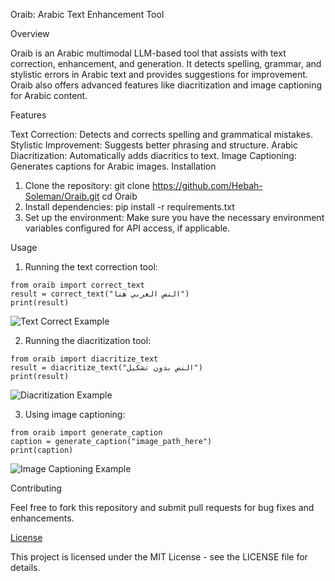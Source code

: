 Oraib: Arabic Text Enhancement Tool

Overview

Oraib is an Arabic multimodal LLM-based tool that assists with text correction, enhancement, and generation. It detects spelling, grammar, and stylistic errors in Arabic text and provides suggestions for improvement. Oraib also offers advanced features like diacritization and image captioning for Arabic content.

Features

Text Correction: Detects and corrects spelling and grammatical mistakes.
Stylistic Improvement: Suggests better phrasing and structure.
Arabic Diacritization: Automatically adds diacritics to text.
Image Captioning: Generates captions for Arabic images.
Installation


1. Clone the repository:
git clone https://github.com/Hebah-Soleman/Oraib.git
cd Oraib
2. Install dependencies:
pip install -r requirements.txt
3. Set up the environment:
Make sure you have the necessary environment variables configured for API access, if applicable.

Usage

1. Running the text correction tool:
```
from oraib import correct_text
result = correct_text("النص العربي هنا")
print(result)
```
![Text Correct Example](https://drive.google.com/uc?export=view&id=1j2SQE6lc7kJe-B5H2upJuyCtUBWJZlcK)

2. Running the diacritization tool:
```
from oraib import diacritize_text
result = diacritize_text("النص بدون تشكيل")
print(result)
```
![Diacritization Example](https://drive.google.com/uc?export=view&id=17dFIZZppj009iuLI7TQYQb-lZm5Gvk4I)

3. Using image captioning:
```
from oraib import generate_caption
caption = generate_caption("image_path_here")
print(caption)
```
![Image Captioning Example](https://drive.google.com/uc?export=view&id=1hUwu4MLlCOs1L8GsVYbUvJxHgLQdRJaX)

Contributing

Feel free to fork this repository and submit pull requests for bug fixes and enhancements.

[License](path/to/LICENSE)

This project is licensed under the MIT License - see the LICENSE file for details.

